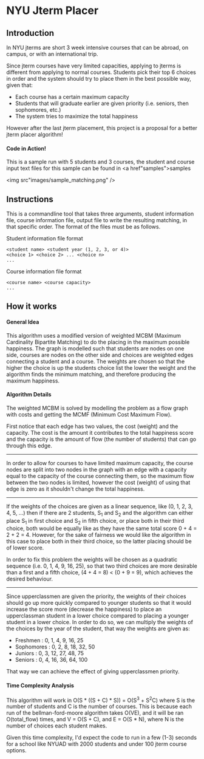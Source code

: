 # NYU Jterm Placer 

## Introduction

In NYU jterms are short 3 week intensive courses that can be abroad, on campus, or with an international trip.

Since jterm courses have very limited capacities, applying to jterms is different from applying to normal courses. Students pick their top 6 choices in order and the system should try to place them in the best possible way, given that:
- Each course has a certain maximum capacity
- Students that will graduate earlier are given priority (i.e. seniors, then sophomores, etc.)
- The system tries to maximize the total happiness

However after the last jterm placement, this project is a proposal for a better jterm placer algorithm!

#### Code in Action!

This is a sample run with 5 students and 3 courses, the student and course input text files for this sample can be found in <a href"samples">samples</a>

<img src"images/sample_matching.png" />

## Instructions

This is a commandline tool that takes three arguments, student information file, course information file, output file to write the resulting matching, in that specific order. The format of the files must be as follows.

Student information file format
```
<student name> <student year (1, 2, 3, or 4)>
<choice 1> <choice 2> ... <choice n>
...
```

Course information file format
```
<course name> <course capacity>
...
```

## How it works

#### General Idea

This algorithm uses a modified version of weighted MCBM (Maximum Cardinality Bipartite Matching) to do the placing in the maximum possible happiness. The graph is modelled such that students are nodes on one side, courses are nodes on the other side and choices are weighted edges connecting a student and a course. The weights are chosen so that the higher the choice is up the students choice list the lower the weight and the algorithm finds the minimum matching, and therefore producing the maximum happiness.

#### Algorithm Details

The weighted MCBM is solved by modelling the problem as a flow graph with costs and getting the MCMF (Minimum Cost Maximum Flow).

First notice that each edge has two values, the cost (weight) and the capacity. The cost is the amount it contributes to the total happiness score and the capacity is the amount of flow (the number of students) that can go through this edge.

<hr />

In order to allow for courses to have limited maximum capacity, the course nodes are split into two nodes in the graph with an edge with a capacity equal to the capacity of the course connecting them, so the maximum flow between the two nodes is limited, however the cost (weight) of using that edge is zero as it shouldn't change the total happiness.

<hr />

If the weights of the choices are given as a linear sequence, like (0, 1, 2, 3, 4, 5, ...) then if there are 2 students, S<sub>1</sub> and S<sub>2</sub> and the algorithm can either place S<sub>1</sub> in first choice and S<sub>2</sub> in fifth choice, or place both in their third choice, both would be equally like as they have the same total score 0 + 4 = 2 + 2 = 4. However, for the sake of fairness we would like the algorithm in this case to place both in their third choice, so the latter placing should be of lower score. 

In order to fix this problem the weights will be chosen as a quadratic sequence (i.e. 0, 1, 4, 9, 16, 25), so that two third choices are more desirable than a first and a fifth choice, (4 + 4 = 8) < (0 + 9 = 9), which achieves the desired behaviour.

<hr />

Since upperclassmen are given the priority, the weights of their choices should go up more quickly compared to younger students so that it would increase the score more (decrease the happiness) to place an upperclassman student in a lower choice compared to placing a younger student in a lower choice. In order to do so, we can multiply the weights of the choices by the year of the student, that way the weights are given as:

- Freshmen   : 0, 1, 4,  9,  16, 25
- Sophomores : 0, 2, 8,  18, 32, 50
- Juniors    : 0, 3, 12, 27, 48, 75
- Seniors    : 0, 4, 16, 36, 64, 100

That way we can achieve the effect of giving upperclassmen priority.

#### Time Complexity Analysis

This algorithm will work in O(S * ((S + C) * S)) = O(S<sup>3</sup> + S<sup>2</sup>C) where S is the number of students and C is the number of courses. This is because each run of the bellman-ford-moore algorithm takes O(VE), and it will be ran O(total\_flow) times, and V = O(S + C), and E = O(S * N), where N is the number of choices each student makes.

Given this time complexity, I'd expect the code to run in a few (1-3) seconds for a school like NYUAD with 2000 students and under 100 jterm course options.
